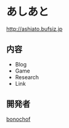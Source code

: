 # あしあと
http://ashiato.bufsiz.jp

## 内容
* Blog
* Game
* Research
* Link

## 開発者
[bonochof](https://github.com/bonochof)
